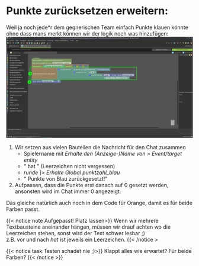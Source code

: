 # Punkte zurücksetzen erweitern:
Weil ja noch jede\*r dem gegnerischen Team einfach Punkte klauen könnte ohne dass mans merkt können wir der logik noch was hinzufügen:
![erweiterung](code-erweitern.png)
1. Wir setzen aus vielen Bauteilen die Nachricht für den Chat zusammen
    - Spielername mit *Erhalte den (Anzeige-)Name von > Event/target entity*
    - " hat " (Leerzeichen nicht vergessen)
    - *runde* ]> *Erhalte Global punktzahl_blau*
    - " Punkte von Blau zurückgesetzt!"
2. Aufpassen, dass die Punkte erst danach auf 0 gesetzt werden, ansonsten wird im Chat immer 0 angezeigt.

Das gleiche natürlich auch noch in dem Code für Orange, damit es für beide Farben passt.

{{< notice note Aufgepasst! Platz lassen>}}
Wenn wir mehrere Textbausteine aneinander hängen, müssen wir drauf achten wo die Leerzeichen stehen, sonst wird der Text schwer lesbar ;)  
z.B. vor und nach *hat* ist jeweils ein Leerzeichen.
{{< /notice >

{{< notice task Testen schadet nie ;)>}}
Klappt alles wie erwartet?
Für beide Farben?
{{< /notice >}}
